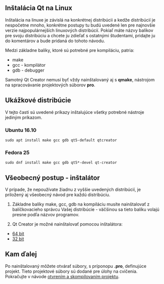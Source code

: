 ## Inštalácia Qt na Linux

Inštalácia na linuxe je závislá na konkrétnej distribúcii a kedže distribúcií je nespočetne mnoho, konkrétne postupy tu budú uvedené len pre najnovšie verzie najpopulárnejších linuxových distribúcií. Pokiaľ máte názvy balíkov pre svoju distribúciu a chcete ju zdieľať s ostatnými študentami, pridajte ju do komentárov a bude pridaná do tohoto návodu.

Medzi základne balíky, ktoré sú potrebné pre kompiláciu, patria:
- make
- gcc - kompilátor
- gdb - debugger

Samotný Qt Creator nemusí byť vždy nainštalovaný aj s **qmake**, nástrojom na spracovávanie projektových súborov **pro**.

## Ukážkové distribúcie

V tejto časti sú uvedené príkazy inštalujúce všetky potrebné nástroje jediným príkazom.

### Ubuntu 16.10

```
sudo apt install make gcc gdb qt5-default qtcreator
```

### Fedora 25

```
sudo dnf install make gcc gdb qt5*-devel qt-creator
```

## Všeobecný postup - inštalátor

V prípade, že nepoužívate žiadnu z vyššie uvedených distribúcií, je priložený aj všeobecný návod pre každú distribúciu.

1. Základne balíky make, gcc, gdb na kompiláciu musíte nainštalovať z balíčkovacieho správcu Vašej distribúcie - väčšinou sa tieto balíku volajú presne podľa názvov programov.

2. Qt Creator je možné nainštalovať pomocou inštalátora:
  - [64 bit](http://download.qt.io/official_releases/online_installers/qt-unified-linux-x64-online.run) 
  - [32 bit](http://download.qt.io/official_releases/online_installers/qt-unified-linux-x86-online.run)

## Kam ďalej

Po nainštalovaný môžete otvárať súbory, s príponopu **.pro**, definujúce projekt. Tieto projektové súbory sú dodané pre úlohy na cvičenia. Pokračujte v návode [otvrením a skompilovaním projektu](../qt-creator/compilation.md).

